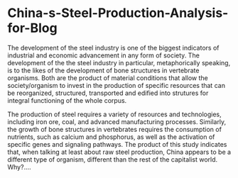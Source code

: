 # China-s-Steel-Production-Analysis-for-Blog

The development of the steel industry is one of the biggest indicators of industrial and economic advancement in any form of society. The development of the
the steel industry in particular, metaphorically speaking, is to the likes of the development of bone structures in vertebrate organisms. Both are the product 
of material conditions that allow the society/organism to invest in the production of specific resources that can be reorganized, structured, transported and 
edified into strutures for integral functioning of the whole corpus. 

The production of steel requires a variety of resources and technologies, including iron ore, coal, and advanced manufacturing processes. Similarly, the growth 
of bone structures in vertebrates requires the consumption of nutrients, such as calcium and phosphorus, as well as the activation of specific genes and signaling 
pathways. The product of this study indicates that, when talking at least about raw steel production, China appears to be a different type of organism, different than the rest of the capitalist world. Why?....

